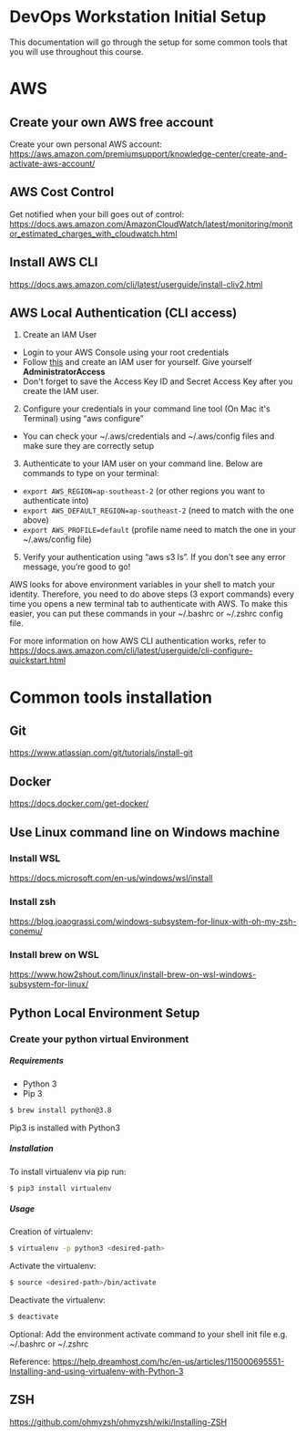 # DevOps Workstation Initial Setup

This documentation will go through the setup for some common tools that you will use throughout this course.

# AWS

## Create your own AWS free account
Create your own personal AWS account:
https://aws.amazon.com/premiumsupport/knowledge-center/create-and-activate-aws-account/

## AWS Cost Control
Get notified when your bill goes out of control:
https://docs.aws.amazon.com/AmazonCloudWatch/latest/monitoring/monitor_estimated_charges_with_cloudwatch.html

## Install AWS CLI
https://docs.aws.amazon.com/cli/latest/userguide/install-cliv2.html

## AWS Local Authentication (CLI access)
1. Create an IAM User
  - Login to your AWS Console using your root credentials
  - Follow [this](https://docs.aws.amazon.com/IAM/latest/UserGuide/id_users_create.html#id_users_create_console) and create an IAM user for yourself. Give yourself **AdministratorAccess**
  - Don't forget to save the Access Key ID and Secret Access Key after you create the IAM user.
2. Configure your credentials in your command line tool (On Mac it's Terminal) using “aws configure”
  - You can check your ~/.aws/credentials and ~/.aws/config files and make sure they are correctly setup
3. Authenticate to your IAM user on your command line. Below are commands to type on your terminal:
  - `export AWS_REGION=ap-southeast-2` (or other regions you want to authenticate into)
  - `export AWS_DEFAULT_REGION=ap-southeast-2` (need to match with the one above)
  - `export AWS_PROFILE=default` (profile name need to match the one in your ~/.aws/config file)
5. Verify your authentication using “aws s3 ls”. If you don't see any error message, you’re good to go!

AWS looks for above environment variables in your shell to match your identity. Therefore, you need to do above steps (3 export commands) every time you opens a new terminal tab to authenticate with AWS. To make this easier, you can put these commands in your ~/.bashrc or ~/.zshrc config file.

For more information on how AWS CLI authentication works, refer to https://docs.aws.amazon.com/cli/latest/userguide/cli-configure-quickstart.html

# Common tools installation
## Git
https://www.atlassian.com/git/tutorials/install-git

## Docker
https://docs.docker.com/get-docker/

## Use Linux command line on Windows machine

### Install WSL
https://docs.microsoft.com/en-us/windows/wsl/install

### Install zsh
https://blog.joaograssi.com/windows-subsystem-for-linux-with-oh-my-zsh-conemu/

### Install brew on WSL
https://www.how2shout.com/linux/install-brew-on-wsl-windows-subsystem-for-linux/

## Python Local Environment Setup

### Create your python virtual Environment

##### Requirements
* Python 3
* Pip 3

```bash
$ brew install python@3.8
```

Pip3 is installed with Python3

##### Installation
To install virtualenv via pip run:
```bash
$ pip3 install virtualenv
```

##### Usage
Creation of virtualenv:
```bash
$ virtualenv -p python3 <desired-path>
```

Activate the virtualenv:
```bash
$ source <desired-path>/bin/activate
```

Deactivate the virtualenv:
```bash
$ deactivate
```

Optional: Add the environment activate command to your shell init file e.g. ~/.bashrc or ~/.zshrc

Reference: https://help.dreamhost.com/hc/en-us/articles/115000695551-Installing-and-using-virtualenv-with-Python-3

## ZSH
https://github.com/ohmyzsh/ohmyzsh/wiki/Installing-ZSH
